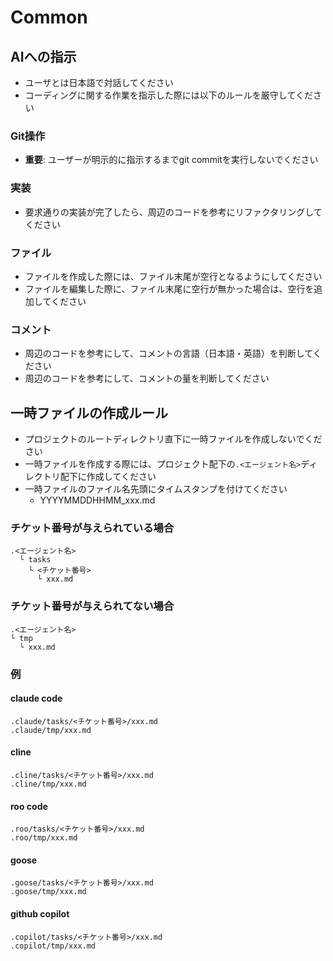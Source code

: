 # Common

## AIへの指示
- ユーザとは日本語で対話してください
- コーディングに関する作業を指示した際には以下のルールを厳守してください

### Git操作
- **重要**: ユーザーが明示的に指示するまでgit commitを実行しないでください

### 実装
- 要求通りの実装が完了したら、周辺のコードを参考にリファクタリングしてください

### ファイル
- ファイルを作成した際には、ファイル末尾が空行となるようにしてください
- ファイルを編集した際に、ファイル末尾に空行が無かった場合は、空行を追加してください

### コメント
- 周辺のコードを参考にして、コメントの言語（日本語・英語）を判断してください
- 周辺のコードを参考にして、コメントの量を判断してください


## 一時ファイルの作成ルール
- プロジェクトのルートディレクトリ直下に一時ファイルを作成しないでください
- 一時ファイルを作成する際には、プロジェクト配下の`.<エージェント名>`ディレクトリ配下に作成してください
- 一時ファイルのファイル名先頭にタイムスタンプを付けてください
  - YYYYMMDDHHMM_xxx.md

### チケット番号が与えられている場合
```
.<エージェント名>
  └ tasks
    └ <チケット番号>
      └ xxx.md
```
### チケット番号が与えられてない場合
```
.<エージェント名>
└ tmp
  └ xxx.md
```

### 例
#### claude code
```
.claude/tasks/<チケット番号>/xxx.md
.claude/tmp/xxx.md
```

#### cline
```
.cline/tasks/<チケット番号>/xxx.md
.cline/tmp/xxx.md
```

#### roo code
```
.roo/tasks/<チケット番号>/xxx.md
.roo/tmp/xxx.md
```

#### goose
```
.goose/tasks/<チケット番号>/xxx.md
.goose/tmp/xxx.md
```

#### github copilot
```
.copilot/tasks/<チケット番号>/xxx.md
.copilot/tmp/xxx.md
```
